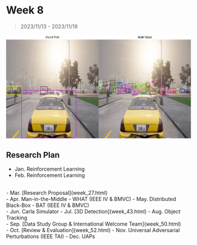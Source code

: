 # Week 8

> 2023/11/13 - 2023/11/19

![](imgs/adv_tracking.png)

## Research Plan

- Jan. Reinforcement Learning  
- Feb. Reinforcement Learning  
<br />
- Mar. [Research Proposal](week_27.html)  
<br />
- Apr. Man-in-the-Middle - WHAT (IEEE IV & BMVC)  
- May. Distributed Black-Box - BAT (IEEE IV & BMVC)  
<br />
- Jun. Carla Simulator  
- Jul. [3D Detection](week_43.html)  
- Aug. Object Tracking  
<br />
- Sep. [Data Study Group & International Welcome Team](week_50.html)  
<br />
- Oct. [Review & Evaluation](week_52.html)  
- Nov. Universal Adversarial Perturbations (IEEE TAI)  
- Dec. UAPs
